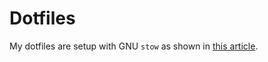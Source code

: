 # Dotfiles
My dotfiles are setup with GNU `stow` as shown in [this article](https://venthur.de/2021-12-19-managing-dotfiles-with-stow.html).